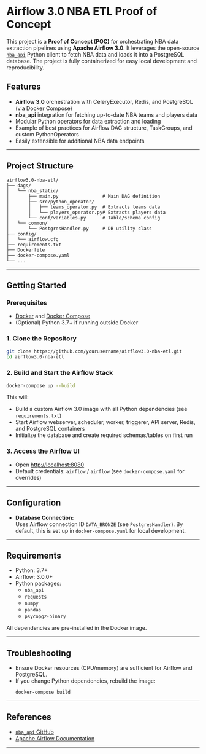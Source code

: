 # Airflow 3.0 NBA ETL Proof of Concept

This project is a **Proof of Concept (POC)** for orchestrating NBA data extraction pipelines using **Apache Airflow 3.0**. It leverages the open-source [`nba_api`](https://github.com/swar/nba_api) Python client to fetch NBA data and loads it into a PostgreSQL database. The project is fully containerized for easy local development and reproducibility.

## Features

- **Airflow 3.0** orchestration with CeleryExecutor, Redis, and PostgreSQL (via Docker Compose)
- **nba_api** integration for fetching up-to-date NBA teams and players data
- Modular Python operators for data extraction and loading
- Example of best practices for Airflow DAG structure, TaskGroups, and custom PythonOperators
- Easily extensible for additional NBA data endpoints

---

## Project Structure

```
airflow3.0-nba-etl/
├── dags/
│   └── nba_static/
│       ├── main.py                # Main DAG definition
│       ├── src/python_operator/
│       │   ├── teams_operator.py  # Extracts teams data
│       │   └── players_operator.py# Extracts players data
│       └── conf/variables.py      # Table/schema config
│   └── common/
│       └── PostgresHandler.py     # DB utility class
├── config/
│   └── airflow.cfg
├── requirements.txt
├── Dockerfile
├── docker-compose.yaml
└── ...
```

---

## Getting Started

### Prerequisites

- [Docker](https://www.docker.com/) and [Docker Compose](https://docs.docker.com/compose/)
- (Optional) Python 3.7+ if running outside Docker

### 1. Clone the Repository

```bash
git clone https://github.com/yourusername/airflow3.0-nba-etl.git
cd airflow3.0-nba-etl
```

### 2. Build and Start the Airflow Stack

```bash
docker-compose up --build
```

This will:
- Build a custom Airflow 3.0 image with all Python dependencies (see `requirements.txt`)
- Start Airflow webserver, scheduler, worker, triggerer, API server, Redis, and PostgreSQL containers
- Initialize the database and create required schemas/tables on first run

### 3. Access the Airflow UI

- Open [http://localhost:8080](http://localhost:8080)
- Default credentials: `airflow` / `airflow` (see `docker-compose.yaml` for overrides)


---

## Configuration

- **Database Connection:**  
  Uses Airflow connection ID `DATA_BRONZE` (see `PostgresHandler`). By default, this is set up in `docker-compose.yaml` for local development.

---

## Requirements

- Python: 3.7+
- Airflow: 3.0.0+
- Python packages:  
  - `nba_api`
  - `requests`
  - `numpy`
  - `pandas`
  - `psycopg2-binary`

All dependencies are pre-installed in the Docker image.

---

## Troubleshooting

- Ensure Docker resources (CPU/memory) are sufficient for Airflow and PostgreSQL.
- If you change Python dependencies, rebuild the image:  
  ```bash
  docker-compose build
  ```

---

## References

- [`nba_api` GitHub](https://github.com/swar/nba_api)
- [Apache Airflow Documentation](https://airflow.apache.org/docs/)

--- 